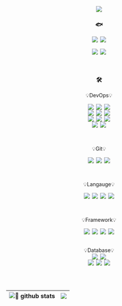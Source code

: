<div align="center"> 
  <img align="center" src="https://capsule-render.vercel.app/api?type=waving&color=7BD1D2&height=160&width=100%&text=peachApeach&animation=fadeIn&fontColor=FCAEAE&fontSize=60" />
    

  ###    🐟
  <div style="display: flex; justify-content: center; gap: 6px;">  
    <a href="mailto:yh_01@daum.net">
      <img src="https://img.shields.io/badge/Daum-FFCD00?style=for-the-badge&logo=Kakao&logoColor=white">
    </a>
    <a href="mailto:pandayh7@gmail.com">
      <img src="https://img.shields.io/badge/Gmail-EA4335?style=for-the-badge&logo=Gmail&logoColor=white">
    </a>
  </div>
  <br>

  <div style="display: flex; justify-content: center; gap: 6px;">  
    <a href="https://peachapeach.notion.site/peachapeach/91f45b6abbc04ef9b42067852ceedf66">
      <img src="https://img.shields.io/badge/Notion-black?style=for-the-badge&logo=Notion&logoColor=white">
    </a>
    <a href="https://peachapeach.tistory.com/">
      <img src="https://img.shields.io/badge/Tistory-%23F46800?style=for-the-badge&logo=Tistory&logoColor=white">
    </a>
  </div>
  <br><br>
    
  ### 🛠
  💡DevOps💡
  <div style="display: flex; justify-content: center; gap: 6px;">  
    <img src="https://img.shields.io/badge/Amazon_AWS-232F3E?style=for-the-badge&logo=amazon-aws&logoColor=white" />
    <img src="https://img.shields.io/badge/Linux-FCC624?style=for-the-badge&logo=linux&logoColor=black" />
    <img src="https://img.shields.io/badge/terraform-%235835CC.svg?style=for-the-badge&logo=terraform&logoColor=white" />
  </div>
  <div style="display: flex; justify-content: center; gap: 6px;">
    <img src="https://img.shields.io/badge/Docker-2496ED?style=for-the-badge&logo=docker&logoColor=white" />
    <img src="https://img.shields.io/badge/kubernetes-%23326ce5.svg?style=for-the-badge&logo=kubernetes&logoColor=white" />
    <img src="https://img.shields.io/badge/ArgoCD-EF7B4D.svg?style=for-the-badge&logo=Argo&logoColor=white" />
  </div>
  <div style="display: flex; justify-content: center; gap: 6px;">
  <img src="https://img.shields.io/badge/gitlab%20ci-%23181717.svg?style=for-the-badge&logo=gitlab&logoColor=white">
  <img src="https://img.shields.io/badge/GitHub_Actions-2088FF?style=for-the-badge&logo=GitHubActions&logoColor=white" />
  <img src="https://img.shields.io/badge/jenkins-%232C5263.svg?style=for-the-badge&logo=jenkins&logoColor=white" />
  </div>
  <div style="display: flex; justify-content: center; gap: 6px;">
  <img src="https://img.shields.io/badge/Prometheus-E6522C?style=for-the-badge&logo=Prometheus&logoColor=white" />
  <img src="https://img.shields.io/badge/grafana-%23F46800.svg?style=for-the-badge&logo=grafana&logoColor=white" />
  </div>
  <br><br>


  💡Git💡
  <div style="display: flex; justify-content: center; gap: 6px;">  
    <img src="https://img.shields.io/badge/gitlab-%23181717.svg?style=for-the-badge&logo=gitlab&logoColor=white">
    <img src="https://img.shields.io/badge/GitHub-100000?style=for-the-badge&logo=github&logoColor=white">
    <img src="https://img.shields.io/badge/Bitbucket-330F63?style=for-the-badge&logo=bitbucket&logoColor=white">
  </div>
  <br><br>
  

  
  💡Langauge💡
  <div style="display: flex; justify-content: center; gap: 6px;">  
  <img src="https://img.shields.io/badge/JavaScript-F7DF1E?style=for-the-badge&logo=JavaScript&logoColor=black">
  <img src="https://img.shields.io/badge/java-%23ED8B00.svg?style=for-the-badge&logo=openjdk&logoColor=white">
  <img src="https://img.shields.io/badge/-C%23-00599C?style=for-the-badge&logo=Csharp&logoColor=white">
  <img src="https://img.shields.io/badge/.NET-5C2D91?style=for-the-badge&logo=.net&logoColor=white">
  </div>

  <br><br>
  💡Framework💡
  <div style="display: flex; justify-content: center; gap: 6px;">
  <img src="https://img.shields.io/badge/Node.js-43853D?style=for-the-badge&logo=node.js&logoColor=white">
  <img src="https://img.shields.io/badge/Nginx-009639?style=for-the-badge&logo=nginx&logoColor=white">
  <img src="https://img.shields.io/badge/C1 ComponentOne-007396?style=for-the-badge&logo=C1 ComponentOne&logoColor=white">
  <img src="https://img.shields.io/badge/DevExpress-FF7200?style=for-the-badge&logo=DevExpress&logoColor=white">
  </div>
   <br>
  <br>
  💡Database💡
  <div style="display: flex; justify-content: center; gap: 6px;">
  <img src="https://img.shields.io/badge/Microsoft_SQL_Server-CC2927?style=for-the-badge&logo=microsoft-sql-server&logoColor=white">
  <img src="https://img.shields.io/badge/MariaDB-01529E?style=for-the-badge&logo=mariadb&logoColor=white">
  </div>
  <div style="display: flex; justify-content: center; gap: 6px;">
  <img src="https://img.shields.io/badge/PostgreSQL-316192?style=for-the-badge&logo=postgresql&logoColor=white">
  <img src="https://img.shields.io/badge/Oracle-F80000?style=for-the-badge&logo=Oracle&logoColor=white">
  <img src="https://img.shields.io/badge/MongoDB-4EA94B?style=for-the-badge&logo=mongodb&logoColor=white">
  </div>
  <br><br><br>

|<img align="center" src="https://github-readme-stats-beta-wheat-74.vercel.app/api?username=peachApeach&show_icons=true&include_all_commits=true&hide_border=true&count_private=true&theme=vue&icon_color=7BD1D2&custom_title=🍑" alt="🍑 github stats" />|<img align="center" src="https://github-readme-stats-beta-wheat-74.vercel.app/api/top-langs/?username=peachApeach&layout=compact&hide_border=true&title_color=7BD1D2" />|
| ------------- | ------------- |
</div>

